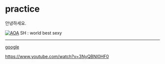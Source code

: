 # practice

안녕하세요.

[![AOA](https://i.ytimg.com/vi/xdSefZHMla8/maxresdefault.jpg)](https://youtu.be/3NyQBNI0HF0)
SH
: world best sexy

***

[google](https://drive.google.com/file/d/0B5dltc1Pk1AJTUtERHUtcGMxOWs/view?usp=sharing)

  <https://www.youtube.com/watch?v=3NyQBNI0HF0>
